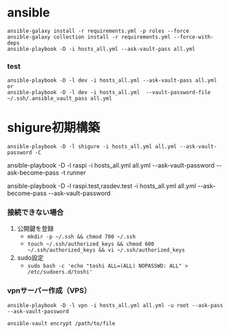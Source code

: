 # ansible
```shell
ansible-galaxy install -r requirements.yml -p roles --force
ansible-galaxy collection install -r requirements.yml --force-with-deps
ansible-playbook -D -i hosts_all.yml --ask-vault-pass all.yml
```

### test
```shell
ansible-playbook -D -l dev -i hosts_all.yml --ask-vault-pass all.yml
or
ansible-playbook -D -l dev -i hosts_all.yml  --vault-password-file ~/.ssh/.ansible_vault_pass all.yml
```

# shigure初期構築
```shell
ansible-playbook -D -l shigure -i hosts_all.yml all.yml --ask-vault-password -C
```
ansible-playbook -D -l raspi -i hosts_all.yml all.yml  --ask-vault-password  --ask-become-pass  -t runner

ansible-playbook -D -l raspi.test,rasdev.test -i hosts_all.yml all.yml --ask-become-pass --ask-vault-password


### 接続できない場合
1. 公開鍵を登録
   * `mkdir -p ~/.ssh && chmod 700 ~/.ssh`
   * `touch ~/.ssh/authorized_keys && chmod 600 ~/.ssh/authorized_keys && vi ~/.ssh/authorized_keys `
2. sudo設定
   * `sudo bash -c 'echo "toshi ALL=(ALL) NOPASSWD: ALL" > /etc/sudoers.d/toshi'`


### vpnサーバー作成（VPS）
```shell
ansible-playbook -D -l vpn -i hosts_all.yml all.yml -u root --ask-pass --ask-vault-password
```

```shell
ansible-vault encrypt /path/to/file
```
